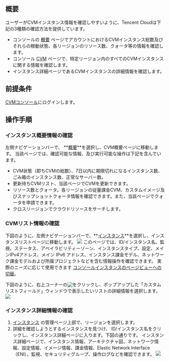 ## 概要
ユーザーがCVMインスタンス情報を確認しやすいように、Tencent Cloudは下記の3種類の確認方法を提供しています。
- コンソールの [概要](https://console.cloud.tencent.com/cvm/overview) ページでアカウントにおけるCVMインスタンス総数及びそれらの稼動状態、各リージョンのリソース数、クォータ等の情報を確認します。
- コンソール [CVM](https://console.cloud.tencent.com/cvm/index) ページで、特定リージョン内のすべてのCVMインスタンスに関する情報を確認します。
- インスタンス詳細ページであるCVMインスタンスの詳細情報を確認します。

##  前提条件

[CVMコンソール](https://console.cloud.tencent.com/cvm/index)にログインします。

## 操作手順
### インスタンス概要情報の確認

左側ナビゲーションバーで、 **[概要](https://console.cloud.tencent.com/cvm/overview)**を選択し、CVM概要ページに移動します。
当該ページでは、確認可能な情報、及び実行可能な操作は下記を含んでいます。

- CVM状態（即ちCVMの総数）、7日以内に期限切れになるインスタンス数、ごみ箱のインスタンス数、正常なサーバー数。
- 更新待ちCVMリスト、当該ページでCVMを更新できます。
- リソース数とクォータ。各リージョンの従量課金CVM、カスタムイメージ及びスナップショットクォータ情報を確認できます。また、当該ページでクォータを申請できます。
- クロスリージョンでクラウドリソースをサーチします。

### CVMリスト情報の確認

下図のように、左側ナビゲーションバーで、**[インスタンス](https://console.cloud.tencent.com/cvm/index)**を選択し、インスタンスリストページに移動します。
![](https://main.qcloudimg.com/raw/6d1d1e3312b92c4c32099df85e6e26b3.png)
このページでは、ID/インスタンス名、監視、ステータス、アベイラビリティーゾーン、インスタンスタイプ、設定、メインIPv4アドレス、メイン IPv6 アドレス、インスタンス課金モデル、ネットワーク課金モデルおよび所属プロジェクトなどを含む情報操作を確認できます。
<dx-alert infotype="explain" title="">
実際のニーズに応じて使用できます [コンソールインスタンスのページビューへの切替](https://intl.cloud.tencent.com/document/product/213/45918)。
</dx-alert>

下図のように、右上コーナーの<img style="margin:-3px 0px" src="https://main.qcloudimg.com/raw/93d28b8ce995f53c460707e44038e0ad.png"></img>をクリックし、ポップアップした「カスタムリストフィールド」ウィンドウで表示したいリストの詳細情報を選択します。
![](https://main.qcloudimg.com/raw/824b948f247147cd538d696b0dbe6a28.png)

### インスタンス詳細情報の確認

1. [インスタンス](https://console.cloud.tencent.com/cvm/index) の管理ページ上部で、リージョンを選択します。
2. 詳細を確認しようとするインスタンスを見つけ、 ID/インスタンス名をクリックし、インスタンス詳細ページに入ります。下図の通りです。
インスタンス詳細ページで、インスタンス情報、アーキテクチャ図、ネットワーク情報、設定情報、イメージ情報、課金情報、Elastic Network Interface（ENI）、監視、セキュリティグループ、操作ログなどを確認できます。
![](https://qcloudimg.tencent-cloud.cn/raw/c6cfd9bdb5ab7a9c67676d9a4f7ee925.png)

